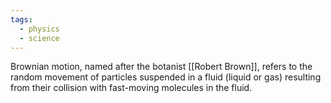 ```yaml
---
tags:
  - physics
  - science
---
```

Brownian motion, named after the botanist [[Robert Brown]], refers to the random movement of particles suspended in a fluid (liquid or gas) resulting from their collision with fast-moving molecules in the fluid.